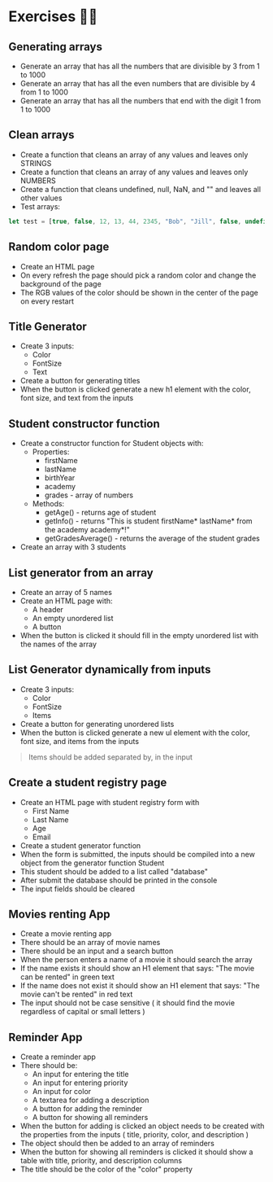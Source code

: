 # Exercises 🏋️‍♂️

## Generating arrays

* Generate an array that has all the numbers that are divisible by 3 from 1 to 1000
* Generate an array that has all the even numbers that are divisible by 4 from 1 to 1000
* Generate an array that has all the numbers that end with the digit 1 from 1 to 1000
 
## Clean arrays

* Create a function that cleans an array of any values and leaves only STRINGS
* Create a function that cleans an array of any values and leaves only NUMBERS
* Create a function that cleans undefined, null, NaN, and "" and leaves all other values
* Test arrays:

```js
let test = [true, false, 12, 13, 44, 2345, "Bob", "Jill", false, undefined, 1000, null, "Jack", "", "", 99, "Greg", undefined, NaN, 1, 22];
```

## Random color page

* Create an HTML page
* On every refresh the page should pick a random color and change the background of the page
* The RGB values of the color should be shown in the center of the page on every restart

## Title Generator

* Create 3 inputs:
  * Color
  * FontSize
  * Text
* Create a button for generating titles
* When the button is clicked generate a new h1 element with the color, font size, and text from the inputs

## Student constructor function
* Create a constructor function for Student objects with:
  * Properties:
    * firstName
    * lastName
    * birthYear
    * academy 
    * grades - array of numbers
  * Methods:
    * getAge() - returns age of student
    * getInfo() - returns "This is student firstName* lastName* from the academy academy*!"
    * getGradesAverage() - returns the average of the student grades
* Create an array with 3 students

## List generator from an array
* Create an array of 5 names
* Create an HTML page with:
    * A header
    * An empty unordered list
    * A button
* When the button is clicked it should fill in the empty unordered list with the names of the array

## List Generator dynamically from inputs

* Create 3 inputs:
  * Color
  * FontSize
  * Items
* Create a button for generating unordered lists
* When the button is clicked generate a new ul element with the color, font size, and items from the inputs 

> Items should be added separated by, in the input

## Create a student registry page

* Create an HTML page with student registry form with
  * First Name
  * Last Name
  * Age
  * Email
* Create a student generator function
* When the form is submitted, the inputs should be compiled into a new object from the generator function Student
* This student should be added to a list called "database"
* After submit the database should be printed in the console
* The input fields should be cleared

## Movies renting App

* Create a movie renting app
* There should be an array of movie names
* There should be an input and a search button
* When the person enters a name of a movie it should search the array
* If the name exists it should show an H1 element that says: "The movie can be rented" in green text
* If the name does not exist it should show an H1 element that says: "The movie can't be rented" in red text
* The input should not be case sensitive ( it should find the movie regardless of capital or small letters )

## Reminder App
* Create a reminder app
* There should be:
    * An input for entering the title
    * An input for entering priority
    * An input for color
    * A textarea for adding a description
    * A button for adding the reminder
    * A button for showing all reminders
* When the button for adding is clicked an object needs to be created with the properties from the inputs ( title, priority, color, and description )
* The object should then be added to an array of reminders
* When the button for showing all reminders is clicked it should show a table with title, priority, and description columns
* The title should be the color of the "color" property
